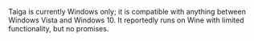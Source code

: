 Taiga is currently Windows only; it is compatible with anything between Windows Vista and Windows 10. It reportedly runs on Wine with limited functionality, but no promises.
